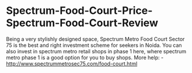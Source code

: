 # Spectrum-Food-Court-Price-Spectrum-Food-Court-Review
Being a very stylishly designed space, Spectrum Metro Food Court Sector 75 is the best and right investment scheme for seekers in Noida. You can also invest in spectrum metro retail shops in phase 1 here, where spectrum metro phase 1 is a good option for you to buy shops. More help: -http://www.spectrummetrosec75.com/food-court.html 
